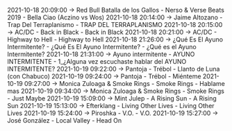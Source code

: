 2021-10-18 20:09:00 -> Red Bull Batalla de los Gallos - Nerso & Verse Beats 2019 - Bella Ciao (Aczino vs Wos)
2021-10-18 20:14:00 -> Jaime Altozano - Trap Del Terraplanismo - TRAP DEL TERRAPLANISMO
2021-10-18 20:15:00 -> AC/DC - Back in Black - Back in Black
2021-10-18 20:21:00 -> AC/DC - Highway to Hell - Highway to Hell
2021-10-18 21:26:00 -> ¿Qué Es El Ayuno Intermitente? - ¿Qué Es El Ayuno Intermitente? - ¿Qué es el Ayuno Intermitente?
2021-10-18 21:31:00 -> Ayuno intermitente - AYUNO INTERMITENTE - 1_¿Alguna vez escuchaste hablar del AYUNO INTERMITENTE?
2021-10-19 09:22:00 -> Pantoja - Trébol - Llanto de Luna (con Chabuco)
2021-10-19 09:24:00 -> Pantoja - Trébol - Miénteme
2021-10-19 09:27:00 -> Monica Zuloaga & Smoke Rings - Smoke Rings - Hablame mas
2021-10-19 09:34:00 -> Monica Zuloaga & Smoke Rings - Smoke Rings - Just Maybe
2021-10-19 15:09:00 -> Mint Julep - A Rising Sun - A Rising Sun
2021-10-19 15:13:00 -> Efterklang - Living Other Lives - Living Other Lives
2021-10-19 15:24:00 -> Piroshka - V.O. - V.O.
2021-10-19 15:27:00 -> José González - Local Valley - Head On
